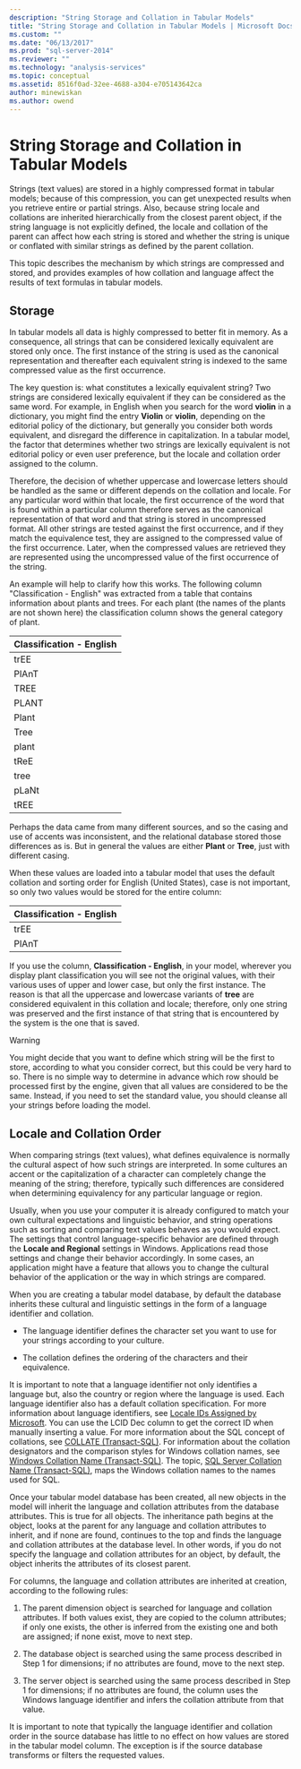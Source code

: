 ```yaml
---
description: "String Storage and Collation in Tabular Models"
title: "String Storage and Collation in Tabular Models | Microsoft Docs"
ms.custom: ""
ms.date: "06/13/2017"
ms.prod: "sql-server-2014"
ms.reviewer: ""
ms.technology: "analysis-services"
ms.topic: conceptual
ms.assetid: 8516f0ad-32ee-4688-a304-e705143642ca
author: minewiskan
ms.author: owend
---
```

# String Storage and Collation in Tabular Models
  Strings (text values) are stored in a highly compressed format in tabular models; because of this compression, you can get unexpected results when you retrieve entire or partial strings. Also, because string locale and collations are inherited hierarchically from the closest parent object, if the string language is not explicitly defined, the locale and collation of the parent can affect how each string is stored and whether the string is unique or conflated with similar strings as defined by the parent collation.  
  
 This topic describes the mechanism by which strings are compressed and stored, and provides examples of how collation and language affect the results of text formulas in tabular models.  
  
## Storage  
 In tabular models all data is highly compressed to better fit in memory. As a consequence, all strings that can be considered lexically equivalent are stored only once. The first instance of the string is used as the canonical representation and thereafter each equivalent string is indexed to the same compressed value as the first occurrence.  
  
 The key question is: what constitutes a lexically equivalent string? Two strings are considered lexically equivalent if they can be considered as the same word. For example, in English when you search for the word **violin** in a dictionary, you might find the entry **Violin** or **violin**, depending on the editorial policy of the dictionary, but generally you consider both words equivalent, and disregard the difference in capitalization. In a tabular model, the factor that determines whether two strings are lexically equivalent is not editorial policy or even user preference, but the locale and collation order assigned to the column.  
  
 Therefore, the decision of whether uppercase and lowercase letters should be handled as the same or different depends on the collation and locale. For any particular word within that locale, the first occurrence of the word that is found within a particular column therefore serves as the canonical representation of that word and that string is stored in uncompressed format.  All other strings are tested against the first occurrence, and if they match the equivalence test, they are assigned to the compressed value of the first occurrence. Later, when the compressed values are retrieved they are represented using the uncompressed value of the first occurrence of the string.  
  
 An example will help to clarify how this works. The following column "Classification - English" was extracted from a table that contains information about plants and trees. For each plant (the names of the plants are not shown here) the classification column shows the general category of plant.  
  
|Classification - English|  
|-------------------------------|  
|trEE|  
|PlAnT|  
|TREE|  
|PLANT|  
|Plant|  
|Tree|  
|plant|  
|tReE|  
|tree|  
|pLaNt|  
|tREE|  
  
 Perhaps the data came from many different sources, and so the casing and use of accents was inconsistent, and the relational database stored those differences as is. But in general the values are either **Plant** or **Tree**, just with different casing.  
  
 When these values are loaded into a tabular model that uses the default collation and sorting order for English (United States), case is not important, so only two values would be stored for the entire column:  
  
|Classification - English|  
|-------------------------------|  
|trEE|  
|PlAnT|  
  
 If you use the column, **Classification - English**, in your model, wherever you display plant classification you will see not the original values, with their various uses of upper and lower case, but only the first instance. The reason is that all the uppercase and lowercase variants of **tree** are considered equivalent in this collation and locale; therefore, only one string was preserved and the first instance of that string that is encountered by the system is the one that is saved.  
  
> [!WARNING]  
>  You might decide that you want to define which string will be the first to store, according to what you consider correct, but this could be very hard to so. There is no simple way to determine in advance which row should be processed first by the engine, given that all values are considered to be the same. Instead, if you need to set the standard value, you should cleanse all your strings before loading the model.  
  
## Locale and Collation Order  
 When comparing strings (text values), what defines equivalence is normally the cultural aspect of how such strings are interpreted. In some cultures an accent or the capitalization of a character can completely change the meaning of the string; therefore, typically such differences are considered when determining equivalency for any particular language or region.  
  
 Usually, when you use your computer it is already configured to match your own cultural expectations and linguistic behavior, and string operations such as sorting and comparing text values behaves as you would expect. The settings that control language-specific behavior are defined through the **Locale and Regional** settings in Windows. Applications read those settings and change their behavior accordingly. In some cases, an application might have a feature that allows you to change the cultural behavior of the application or the way in which strings are compared.  
  
 When you are creating a tabular model database, by default the database inherits these cultural and linguistic settings in the form of a language identifier and collation.  
  
-   The language identifier defines the character set you want to use for your strings according to your culture.  
  
-   The collation defines the ordering of the characters and their equivalence.  
  
 It is important to note that a language identifier not only identifies a language but, also the country or region where the language is used. Each language identifier also has a default collation specification. For more information about language identifiers, see [Locale IDs Assigned by Microsoft](https://msdn.microsoft.com/goglobal/bb964664.aspx). You can use the LCID Dec column to get the correct ID when manually inserting a value. For more information about the SQL concept of collations, see [COLLATE &#40;Transact-SQL&#41;](/sql/t-sql/statements/collations). For information about the collation designators and the comparison styles for Windows collation names, see [Windows Collation Name &#40;Transact-SQL&#41;](/sql/t-sql/statements/windows-collation-name-transact-sql). The topic, [SQL Server Collation Name &#40;Transact-SQL&#41;](/sql/t-sql/statements/sql-server-collation-name-transact-sql), maps the Windows collation names to the names used for SQL.  
  
 Once your tabular model database has been created, all new objects in the model will inherit the language and collation attributes from the database attributes. This is true for all objects. The inheritance path begins at the object, looks at the parent for any language and collation attributes to inherit, and if none are found, continues to the top and finds the language and collation attributes at the database level. In other words, if you do not specify the language and collation attributes for an object, by default, the object inherits the attributes of its closest parent.  
  
 For columns, the language and collation attributes are inherited at creation, according to the following rules:  
  
1.  The parent dimension object is searched for language and collation attributes. If both values exist, they are copied to the column attributes; if only one exists, the other is inferred from the existing one and both are assigned; if none exist, move to next step.  
  
2.  The database object is searched using the same process described in Step 1 for dimensions; if no attributes are found, move to the next step.  
  
3.  The server object is searched using the same process described in Step 1 for dimensions; if no attributes are found, the column uses the Windows language identifier and infers the collation attribute from that value.  
  
 It is important to note that typically the language identifier and collation order in the source database has little to no effect on how values are stored in the tabular model column. The exception is if the source database transforms or filters the requested values.  
  
  
